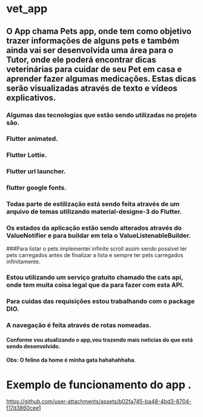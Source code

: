 # vet_app
## O App chama Pets app, onde tem como objetivo trazer informações de alguns pets e também ainda vai ser desenvolvida uma área para o Tutor, onde ele poderá encontrar dicas veterinárias para cuidar de seu Pet em casa e aprender fazer algumas medicações. Estas dicas serão visualizadas através de texto e vídeos explicativos.
### Algumas das tecnologias que estão sendo utilizadas no projeto são.
### Flutter animated.
###  Flutter Lottie.
### Flutter url launcher.
###  flutter google fonts.
### Todas parte de estilização está sendo feita através de um arquivo de temas utilizando material-designe-3 do Flutter.
### Os estados da aplicação estão sendo alterados através do ValueNotifier e para buildar em tela o ValueListenableBuilder.
###Para listar o pets implementei infinite scroll assim sendo possível ter pets carregados antes de finalizar a lista e sempre ter pets carregados infinitamente.
### Estou utilizando um serviço gratuito chamado the cats api, onde tem muita coisa legal que da para fazer com esta API.
### Para cuidas das requisições estou trabalhando com o package DIO.
### A navegação é feita através de rotas nomeadas. 
#### Conforme vou atualizando o app,vou trazendo mais noticias do que está sendo desenvolvido.
#### Obs: O felino da home é minha gata hahahahhaha.

# Exemplo  de funcionamento  do app .
https://github.com/user-attachments/assets/b02fa745-ba48-4bd3-8704-f17d3860cee1

